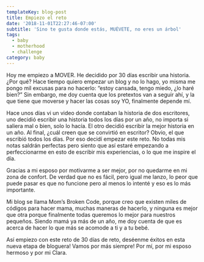 ```yaml
---
templateKey: blog-post
title: Empiezo el reto
date: '2018-11-01T22:27:46-07:00'
subtitle: 'Sino te gusta donde estás, MUÉVETE, no eres un árbol'
tags:
  - baby
  - motherhood
  - challenge
category: baby
---
```

Hoy me empiezo a MOVER. He decidido por 30 días escribir una historia. ¿Por qué? Hace tiempo quiero empezar un blog y no lo hago, yo misma me pongo mil excusas para no hacerlo: “estoy cansada, tengo miedo, ¿lo haré bien?” Sin embargo, me doy cuenta que los pretextos van a seguir ahí, y la que tiene que moverse y hacer las cosas soy YO, finalmente depende mí.

Hace unos días vi un video donde contaban la historia de dos escritores, uno decidió escribir una historia todos los días por un año, no importa si saliera mal o bien, solo lo hacía. El otro decidió escribir la mejor historia en un año. Al final, ¿cuál creen que se convirtió en escritor? Obvio, el que escribió todos los días. Por eso decidí empezar este reto. No todas mis notas saldrán perfectas pero siento que así estaré empezando a perfeccionarme en esto de escribir mis experiencias, o lo que me inspire el día.

Gracias a mi esposo por motivarme a ser mejor, por no quedarme en mi zona de confort. De verdad que no es fácil, pero igual me lanzo, lo peor que puede pasar es que no funcione pero al menos lo intenté y eso es lo más importante.

Mi blog se llama Mom’s Broken Code, porque creo que existen miles de códigos para hacer mama, muchas maneras de hacerlo, y ninguna es mejor que otra porque finalmente todas queremos lo mejor para nuestros pequeños. Siendo mamá ya más de un año, me doy cuenta de que es acerca de hacer lo que más se acomode a ti y a tu bebé.

Así empiezo con este reto de 30 días de reto, deséenme éxitos en esta nueva etapa de bloguera! Vamos por más siempre! Por mí, por mi esposo hermoso y por mi Clara.
